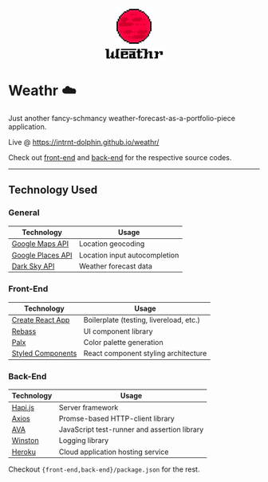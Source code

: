 <p align="center">
    <img src="front-end/src/assets/images/logo/weathr_sun.svg" alt="Weathr Sun" width="80px" />
    <br />
    <img src="front-end/src/assets/images/logo/weathr_text.svg" alt="Weathr" width="120px" />
</p>

# Weathr :cloud:
Just another fancy-schmancy weather-forecast-as-a-portfolio-piece application.

Live @ https://intrnt-dolphin.github.io/weathr/

Check out [front-end](front-end) and [back-end](back-end) for the respective source codes.

---

## Technology Used

### General
Technology | Usage
--- | ---
[Google Maps API][google-maps-api] | Location geocoding
[Google Places API][google-places-api] | Location input autocompletion
[Dark Sky API][dark-sky-api] | Weather forecast data

[google-maps-api]: https://developers.google.com/maps/
[google-places-api]: https://developers.google.com/places/
[dark-sky-api]: https://darksky.net/dev

### Front-End
Technology | Usage
--- | ---
[Create React App][create-react-app] | Boilerplate (testing, livereload, etc.)
[Rebass][rebass] | UI component library
[Palx][palx] | Color palette generation
[Styled Components][styled-components] | React component styling architecture

[create-react-app]: https://github.com/facebookincubator/create-react-app
[rebass]: http://jxnblk.com/rebass/
[palx]: https://palx.jxnblk.com
[styled-components]: https://www.styled-components.com/

### Back-End
Technology | Usage
--- | ---
[Hapi.js][hapi-js] | Server framework
[Axios][axios] | Promse-based HTTP-client library
[AVA][ava] | JavaScript test-runner and assertion library
[Winston][winston] | Logging library
[Heroku][heroku] | Cloud application hosting service

[hapi-js]: https://hapijs.com/
[axios]: https://github.com/mzabriskie/axios
[ava]: https://github.com/avajs/ava
[winston]: https://github.com/winstonjs/winston
[heroku]: https://www.heroku.com/home

Checkout `{front-end,back-end}/package.json` for the rest.
